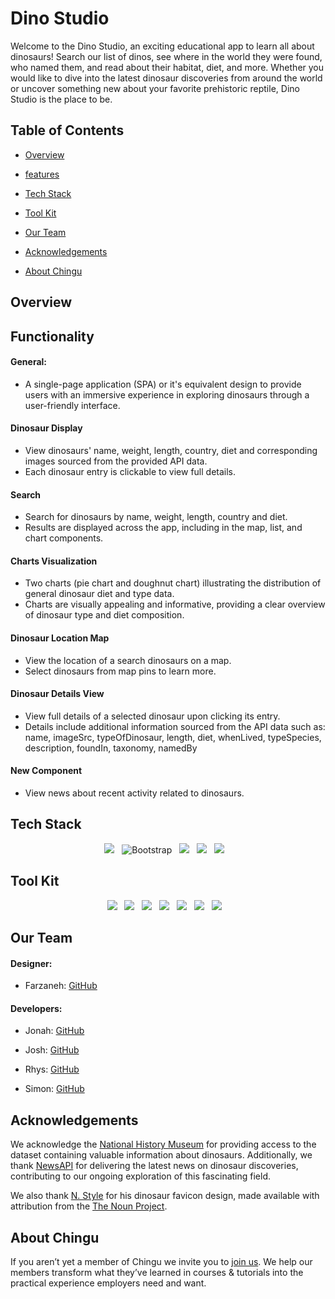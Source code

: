 # Dino Studio

Welcome to the Dino Studio, an exciting educational app to learn all about dinosaurs! Search our list of dinos, see where in the world they were found, who named them, and read about their habitat, diet, and more. Whether you would like to dive into the latest dinosaur discoveries from around the world or uncover something new about your favorite prehistoric reptile, Dino Studio is the place to be.


## Table of Contents

- [Overview](#overview)

- [features](#features)

- [Tech Stack](#tech-stack)

- [Tool Kit](#tool-kit)

- [Our Team](#our-team)

- [Acknowledgements](#acknowledgements)

- [About Chingu](#about-chingu)

## Overview


## Functionality

#### General:

  - A single-page application (SPA) or it's equivalent design to provide users with an immersive experience in exploring dinosaurs through a user-friendly interface.

#### Dinosaur Display

  - View dinosaurs' name, weight, length, country, diet and corresponding images sourced from the provided API data.
  - Each dinosaur entry is clickable to view full details.

#### Search

  - Search for dinosaurs by name, weight, length, country and diet.
  - Results are displayed across the app, including in the map, list, and chart components.

#### Charts Visualization

  - Two charts (pie chart and doughnut chart) illustrating the distribution of general dinosaur diet and type data.
  - Charts are visually appealing and informative, providing a clear overview of dinosaur type and diet composition.

#### Dinosaur Location Map

  - View the location of a search dinosaurs on a map.
  - Select dinosaurs from map pins to learn more.

#### Dinosaur Details View

  - View full details of a selected dinosaur upon clicking its entry.
  - Details include additional information sourced from the API data such as: name, imageSrc, typeOfDinosaur, length, diet, whenLived, typeSpecies, description, foundIn, taxonomy, namedBy

#### New Component

- View news about recent activity related to dinosaurs.


## Tech Stack
<div align="center">
<img src="https://img.shields.io/badge/react-0D6D8C?style=for-the-badge&logo=react&logoColor=white"> &nbsp;&nbsp;<img src="https://img.shields.io/badge/Bootstrap-7952B3?style=for-the-badge&logo=bootstrap&logoColor=white" alt="Bootstrap"/> &nbsp;&nbsp;<img src="https://img.shields.io/badge/Nivo-%23eb8404?style=for-the-badge&logo=nivo
"> &nbsp;&nbsp;<img src="https://img.shields.io/badge/Google_Maps-555555?style=for-the-badge&logo=google-maps&logoColor=ffffff"> &nbsp;&nbsp;<img src="https://img.shields.io/badge/vite-646CFF.svg?style=for-the-badge&logo=vite&logoColor=white"> &nbsp;&nbsp;
</div>

## Tool Kit
<div align="center">  
<img src="https://img.shields.io/badge/npm-CB3837?style=for-the-badge&logo=npm&logoColor=white"> &nbsp;&nbsp;<img src="https://img.shields.io/badge/eslint-3A33D1?style=for-the-badge&logo=eslint&logoColor=white"> &nbsp;&nbsp;<img src="https://img.shields.io/badge/VS%20Code-0078d7.svg?style=for-the-badge&logo=visual-studio-code&logoColor=white"> &nbsp;&nbsp;<img src="https://img.shields.io/badge/Git-F05032?style=for-the-badge&logo=git&logoColor=white"> &nbsp;&nbsp;<img src="https://img.shields.io/badge/github-181717?style=for-the-badge&logo=github&logoColor=white"> &nbsp;&nbsp;<img src="https://img.shields.io/badge/figma-F24E1E?style=for-the-badge&logo=figma&logoColor=white"> &nbsp;&nbsp;<img src="https://img.shields.io/badge/Linear.app-%234f52b4?style=for-the-badge&logo=linear
"> &nbsp;&nbsp;
</div>


## Our Team

#### Designer:

- Farzaneh: [GitHub](https://github.com/farzaneh-falakrou)

#### Developers:

- Jonah: [GitHub](https://github.com/jonahunuafe)

- Josh: [GitHub](https://github.com/Joshf225)

- Rhys: [GitHub](https://github.com/rjmills87)

- Simon: [GitHub](https://github.com/simonC137)

## Acknowledgements

We acknowledge the [National History Museum](https://www.nhm.ac.uk) for providing access to the dataset containing valuable information about dinosaurs. Additionally, we thank [NewsAPI](https://www.newsapi.org) for delivering the latest news on dinosaur discoveries, contributing to our ongoing exploration of this fascinating field.

We also thank [N. Style](https://thenounproject.com/creator/n.style_pic) for his dinosaur favicon design, made available with attribution from the [The Noun Project](https://thenounproject.com).

## About Chingu

If you aren’t yet a member of Chingu we invite you to [join us](https://www.chingu.io/). We help our
members transform what they’ve learned in courses & tutorials into the
practical experience employers need and want.
